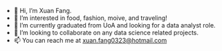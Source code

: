 - 👋 Hi, I’m Xuan Fang.
- 👀 I’m interested in food, fashion, moive, and traveling! 
- 🌱 I’m currently graduated from UoA and looking for a data analyst role. 
- 💞️ I’m looking to collaborate on any data science related projects.
- 📫 You can reach me at xuan.fang0323@hotmail.com

<!---
MF0323/MF0323 is a ✨ special ✨ repository because its `README.md` (this file) appears on your GitHub profile.
You can click the Preview link to take a look at your changes.
--->
